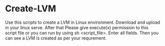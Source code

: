 # Create-LVM
Use this scripts to create a LVM in Linux environment. 
Download and upload in your linux serve.
After that Please give execute(x) permission to this script file or you can run by using sh <script_file>.
Enter all fields.
Then you can see a LVM is created as per your requrement. 
